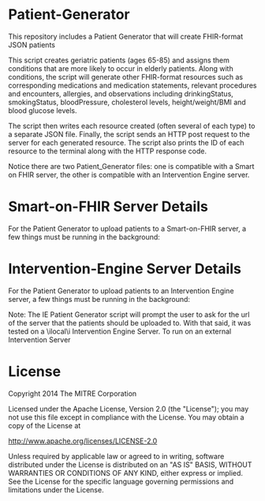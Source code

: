 # Patient-Generator

This repository includes a Patient Generator that will create FHIR-format JSON patients

This script creates geriatric patients (ages 65-85) and assigns them conditions that are more likely to occur in elderly patients. Along with conditions, the script will generate other FHIR-format resources such as corresponding medications and medication statements, relevant procedures and encounters, allergies, and observations including drinkingStatus, smokingStatus, bloodPressure, cholesterol levels, height/weight/BMI and blood glucose levels.

The script then writes each resource created (often several of each type) to a separate JSON file. Finally, the script sends an HTTP post request to the server for each generated resource. The script also prints the ID of each resource to the terminal along with the HTTP response code.

Notice there are two Patient_Generator files: one is compatible with a Smart on FHIR server, the other is compatible with an Intervention Engine server.

# Smart-on-FHIR Server Details

For the Patient Generator to upload patients to a Smart-on-FHIR server, a few things must be running in the background:



# Intervention-Engine Server Details

For the Patient Generator to upload patients to an Intervention Engine server, a few things must be running in the background:




Note: The IE Patient Generator script will prompt the user to ask for the url of the server that the patients should be uploaded to. With that said, it was tested on a \ilocal\i Intervention Engine Server. To run on an external Intervention Server


# License

Copyright 2014 The MITRE Corporation

Licensed under the Apache License, Version 2.0 (the "License"); you may not use this file except in compliance with the License. You may obtain a copy of the License at

http://www.apache.org/licenses/LICENSE-2.0

Unless required by applicable law or agreed to in writing, software distributed under the License is distributed on an "AS IS" BASIS, WITHOUT WARRANTIES OR CONDITIONS OF ANY KIND, either express or implied. See the License for the specific language governing permissions and limitations under the License.
